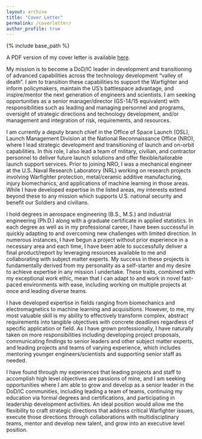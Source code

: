 ```yaml
---
layout: archive
title: "Cover Letter"
permalink: /coverletter/
author_profile: true
---
```


{% include base_path %}

A PDF version of my cover letter is available [here](http://rns294.github.io/files/Cover_Letter.pdf).

My mission is to become a DoD/IC leader in development and transitioning of advanced capabilities across the technology development “valley of death”. I aim to transition these capabilities to support the Warfighter and inform policymakers, maintain the US’s battlespace advantage, and inspire/mentor the next generation of engineers and scientists. I am seeking opportunities as a senior manager/director (GS-14/15 equivalent) with responsibilities such as leading and managing personnel and programs, oversight of strategic directions and technology development, and/or management and integration of risk, requirements, and resources.

I am currently a deputy branch chief in the Office of Space Launch (OSL), Launch Management Division at the National Reconnaissance Office (NRO), where I lead strategic development and transitioning of launch and on-orbit capabilities. In this role, I also lead a team of military, civilian, and contractor personnel to deliver future launch solutions and offer flexible/tailorable launch support services. Prior to joining NRO, I was a mechanical engineer at the U.S. Naval Research Laboratory (NRL) working on research projects involving Warfighter protection, metal/ceramic additive manufacturing, injury biomechanics, and applications of machine learning in those areas. While I have developed expertise in the listed areas, my interests extend beyond these to any mission which supports U.S. national security and benefit our Soldiers and civilians.

I hold degrees in aerospace engineering (B.S., M.S.) and industrial engineering (Ph.D.) along with a graduate certificate in applied statistics. In each degree as well as in my professional career, I have been successful in quickly adapting to and overcoming new challenges with limited direction. In numerous instances, I have begun a project without prior experience in a necessary area and each time, I have been able to successfully deliver a final product/report by leveraging resources available to me and collaborating with subject matter experts. My success in these projects is fundamentally derived from my personality as a self-starter and my desire to achieve expertise in any mission I undertake. These traits, combined with my exceptional work ethic, mean that I can adapt to and work in novel fast-paced environments with ease, including working on multiple projects at once and leading diverse teams. 

I have developed expertise in fields ranging from biomechanics and electromagnetics to machine learning and acquisitions. However, to me, my most valuable skill is my ability to effectively transform complex, abstract requirements into tangible objectives with concrete deadlines regardless of specific application or field. As I have grown professionally, I have naturally taken on more responsibilities including developing project proposals, communicating findings to senior leaders and other subject matter experts, and leading projects and teams of varying experience, which includes mentoring younger engineers/scientists and supporting senior staff as needed. 

I have found through my experiences that leading projects and staff to accomplish high level objectives are passions of mine, and I am seeking opportunities where I am able to grow and develop as a senior leader in the DoD/IC communities, including leading a team of teams, continuing my education via formal degrees and certifications, and participating in leadership development activities. An ideal position would allow me the flexibility to craft strategic directions that address critical Warfighter issues, execute those directions through collaborations with multidisciplinary teams, mentor and develop new talent, and grow into an executive level position.
